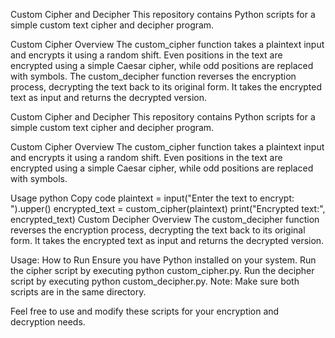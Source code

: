 Custom Cipher and Decipher
This repository contains Python scripts for a simple custom text cipher and decipher program.

Custom Cipher
Overview
The custom_cipher function takes a plaintext input and encrypts it using a random shift. Even positions in the text are encrypted using a simple Caesar cipher, while odd positions are replaced with symbols.
The custom_decipher function reverses the encryption process, decrypting the text back to its original form. It takes the encrypted text as input and returns the decrypted version.

Custom Cipher and Decipher
This repository contains Python scripts for a simple custom text cipher and decipher program.

Custom Cipher
Overview
The custom_cipher function takes a plaintext input and encrypts it using a random shift. Even positions in the text are encrypted using a simple Caesar cipher, while odd positions are replaced with symbols.

Usage
python
Copy code
plaintext = input("Enter the text to encrypt: ").upper()
encrypted_text = custom_cipher(plaintext)
print("Encrypted text:", encrypted_text)
Custom Decipher
Overview
The custom_decipher function reverses the encryption process, decrypting the text back to its original form. It takes the encrypted text as input and returns the decrypted version.

Usage:
How to Run
Ensure you have Python installed on your system.
Run the cipher script by executing python custom_cipher.py.
Run the decipher script by executing python custom_decipher.py.
Note: Make sure both scripts are in the same directory.

Feel free to use and modify these scripts for your encryption and decryption needs.
